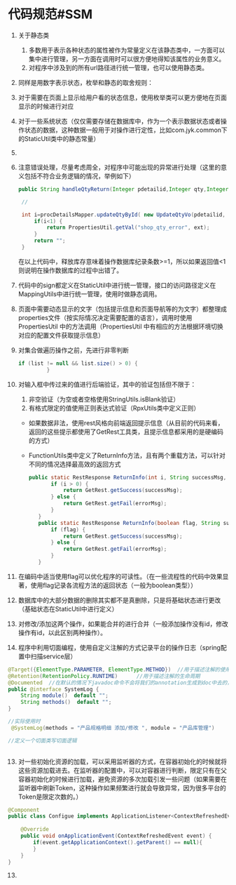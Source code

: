 # 代码规范#SSM

1. 关于静态类

   1. 多数用于表示各种状态的属性被作为常量定义在该静态类中，一方面可以集中进行管理，另一方面在调用时可以很方便地得知该属性的业务意义。
   2. 对程序中涉及到的所有url路径进行统一管理，也可以使用静态类。

2. 同样是用数字表示状态，枚举和静态的取舍规则：

  1. 对于需要在页面上显示给用户看的状态信息，使用枚举类可以更方便地在页面显示的时候进行对应
  2. 对于一些系统状态（仅仅需要存储在数据库中，作为一个表示数据状态或者操作状态的数据，这种数据一般用于对操作进行定性，比如com.jyk.common下的StaticUtil类中的静态常量）

3. 

4. 注意错误处理，尽量考虑周全，对程序中可能出现的异常进行处理（这里的意义包括不符合业务逻辑的情况，举例如下）

   ```java
   public String handleQtyReturn(Integer pdetailid,Integer qty,Integer type,String ext){
   
   	//
   
   	int i=procDetailsMapper.updateQtyById( new UpdateQtyVo(pdetailid, type,qty));
   		if(i<1) {
   			return PropertiesUtil.getVal("shop_qty_error", ext);
   		}
   		return "";
   	}
   ```

   在以上代码中，释放库存意味着操作数据库纪录条数>=1，所以如果返回值<1则说明在操作数据库的过程中出错了。

5. 代码中的sign都定义在StaticUtil中进行统一管理，接口的访问路径定义在MappingUtils中进行统一管理，使用时做静态调用。

6. 页面中需要动态显示的文字（包括提示信息和页面导航等的为文字）都整理成properties文件（按实际情况决定需要配置的语言），调用时使用PropertiesUtil  中的方法调用（PropertiesUtil  中有相应的方法根据环境切换对应的配置文件获取提示信息）

7. 对集合做遍历操作之前，先进行非零判断

   ```java
   if (list != null && list.size() > 0) {
   			}
   ```

8. 对输入框中传过来的值进行后端验证，其中的验证包括但不限于：

   1. 非空验证（为空或者空格使用StringUtils.isBlank验证）
   2. 有格式限定的值使用正则表达式验证（RpxUtils类中定义正则）
   * 如果数据非法，使用rest风格向前端返回提示信息（从目前的代码来看，返回的这些提示都使用了GetRest工具类，且提示信息都采用的是硬编码的方式）

   * FunctionUtils类中定义了ReturnInfo方法，且有两个重载方法，可以针对不同的情况选择最高效的返回方式

     ```java
     public static RestResponse ReturnInfo(int i, String successMsg, String errorMsg) {
     		if (i > 0) {
     			return GetRest.getSuccess(successMsg);
     		} else {
     			return GetRest.getFail(errorMsg);
     		}
     	}
     	public static RestResponse ReturnInfo(boolean flag, String successMsg, String errorMsg) {
     		if (flag) {
     			return GetRest.getSuccess(successMsg);
     		} else {
     			return GetRest.getFail(errorMsg);
     		}
     	}
     ```

9. 在编码中适当使用flag可以优化程序的可读性。（在一些流程性的代码中效果显著，使用flag记录各流程方法的返回状态（一般为boolean类型））

10. 数据库中的大部分数据的删除其实都不是真删除，只是将基础状态进行更改（基础状态在StaticUtil中进行定义）

11. 对修改/添加这两个操作，如果能合并的进行合并（一般添加操作没有id，修改操作有id，以此区别两种操作）。

12. 程序中利用切面编程，使用自定义注解的方式记录平台的操作日志（spring配置中扫描service层）

   ```java
   @Target({ElementType.PARAMETER, ElementType.METHOD})  //用于描述注解的使用范围
   @Retention(RetentionPolicy.RUNTIME)		//用于描述注解的生命周期
   @Documented	//在默认的情况下javadoc命令不会将我们的annotation生成到doc中去的，所以使用该标记就是告诉jdk让它也将annotation生成到doc中去   
   public @interface SystemLog {
       String module()  default "";
       String methods()  default "";
   }
   
   //实际使用时
   	@SystemLog(methods = "产品规格明细 添加/修改 ", module = "产品库管理")
   
   //定义一个切面类写切面逻辑
   	 
   ```

13. 对一些初始化资源的加载，可以采用监听器的方式，在容器初始化的时候就将这些资源加载进去。在监听器的配置中，可以对容器进行判断，限定只有在父容器初始化的时候进行加载，避免资源的多次加载引发一些问题（如果需要在监听器中刷新Token，这种操作如果频繁进行就会导致异常，因为很多平台的Token是限定次数的。）

```java
@Component
public class Configue implements ApplicationListener<ContextRefreshedEvent> {	
	
	@Override
	public void onApplicationEvent(ContextRefreshedEvent event) {
		if(event.getApplicationContext().getParent() == null){
		}
	}
}

```

13. 